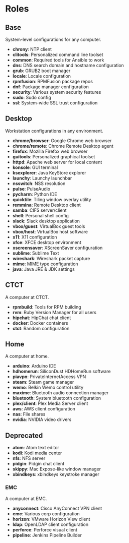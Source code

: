 Roles
=====

## Base
System-level configurations for any computer.
* **chrony**: NTP client
* **clitools**: Personalized command line toolset
* **common**: Required tools for Ansible to work
* **dns**: DNS search domain and hostname configuration
* **grub**: GRUB2 boot manager
* **locale**: Locale configuration
* **rpmfusion**: RPMFusion package repos
* **dnf**: Package manager configuration
* **security**: Various system security features
* **sudo**: Sudo config
* **ssl**: System-wide SSL trust configuration

## Desktop
Workstation configurations in any environment.
* **chrome/browser**: Google Chrome web browser
* **chrome/remote**: Chrome Remote Desktop agent
* **firefox**: Mozilla Firefox web browser
* **guitools**: Personalized graphical toolset
* **httpd**: Apache web server for local content
* **konsole**: GUI terminal
* **ksexplorer**: Java KeyStore explorer
* **launchy**: Launchy launchbar
* **nsswitch**: NSS resolution
* **pulse**: PulseAudio
* **pycharm**: Python IDE
* **quicktile**: Tiling window overlay utility
* **remmina**: Remote Desktop client
* **samba**: CIFS server/client
* **shell**: Personal shell config
* **slack**: Slack desktop application
* **vbox/guest**: VirtualBox guest tools
* **vbox/host**: VirtualBox host software
* **x11**: X11 configuration
* **xfce**: XFCE desktop environment
* **xscreensaver**: XScreenSaver configuration
* **sublime**: Sublime Text
* **wireshark**: Wireshark packet capture
* **mime**: MIME type configuration
* **java**: Java JRE & JDK settings

## CTCT
A computer at CTCT.
* **rpmbuild**: Tools for RPM building
* **rvm**: Ruby Version Manager for all users
* **hipchat**: HipChat chat client
* **docker**: Docker containers
* **ctct**: Random configuration

## Home
A computer at home.
* **arduino**: Arduino IDE
* **hdhomerun**: SiliconDust HDHomeRun software
* **piavpn**: PrivateInternetAccess VPN
* **steam**: Steam game manager
* **wemo**: Belkin Wemo control utility
* **maxime**: Bluetooth audio connection manager
* **bluetooth**: System bluetooth configuration
* **plex/client**: Plex Media Server client
* **aws**: AWS client configuration
* **nas**: File shares
* **nvidia**: NVIDIA video drivers

## Deprecated
* **atom**: Atom text editor
* **kodi**: Kodi media center
* **nfs**: NFS server
* **pidgin**: Pidgin chat client
* **skippy**: Mac Expose-like window manager
* **xbindkeys**: xbindkeys keystroke manager

### EMC
A computer at EMC.
* **anyconnect**: Cisco AnyConnect VPN client
* **emc**: Various corp configuration
* **horizon**: VMware Horizon View client
* **ldap**: OpenLDAP client configuration
* **perforce**: Perforce visual client
* **pipeline**: Jenkins Pipeline Builder
